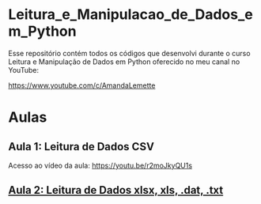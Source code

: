 # Leitura_e_Manipulacao_de_Dados_em_Python

Esse repositório contém todos os códigos que desenvolvi durante o curso Leitura e Manipulação de Dados em Python oferecido no meu canal no YouTube: 

https://www.youtube.com/c/AmandaLemette

# Aulas

## Aula 1: Leitura de Dados CSV

Acesso ao vídeo da aula: https://youtu.be/r2moJkyQU1s
<h2 id=“Acesso ao material desenvolvido na aula 1 do curso”><a href="
https://github.com/amandalemette/Leitura_e_Manipulacao_de_Dados_em_Python/tree/main/Aula1>>Acesso ao material desenvolvido na aula 1 do curso</a></h2>



## Aula 2: Leitura de Dados xlsx, xls, .dat, .txt


